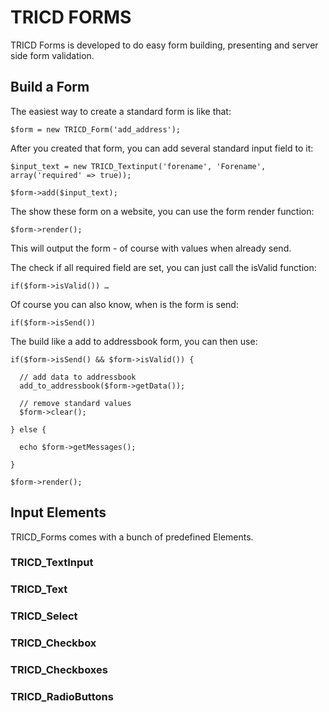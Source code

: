 # TRICD FORMS

TRICD Forms is developed to do easy form building, presenting and server side form validation.

## Build a Form

The easiest way to create a standard form is like that:

    $form = new TRICD_Form('add_address');
    
After you created that form, you can add several standard input field to it:

    $input_text = new TRICD_Textinput('forename', 'Forename', array('required' => true));
    
    $form->add($input_text);
    
The show these form on a website, you can use the form render function:

    $form->render();
    
This will output the form - of course with values when already send.

The check if all required field are set, you can just call the isValid function:

    if($form->isValid()) …
    
Of course you can also know, when is the form is send:

    if($form->isSend())
    
The build like a add to addressbook form, you can then use:

    if($form->isSend() && $form->isValid()) {
    
      // add data to addressbook
      add_to_addressbook($form->getData());
      
      // remove standard values
      $form->clear();
    
    } else {
    
      echo $form->getMessages();
    
    }
    
    $form->render();
    
## Input Elements

TRICD_Forms comes with a bunch of predefined Elements.

### TRICD_TextInput
### TRICD_Text
### TRICD_Select
### TRICD_Checkbox
### TRICD_Checkboxes
### TRICD_RadioButtons